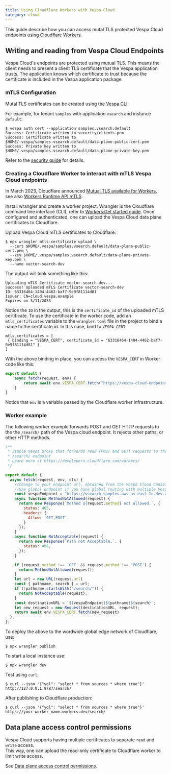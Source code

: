 ```yaml
---
title: Using Cloudflare Workers with Vespa Cloud
category: cloud
---
```


This guide describe how you can access mutal TLS protected Vespa Cloud endpoints using
[Cloudflare Workers](https://workers.cloudflare.com/).

## Writing and reading from Vespa Cloud Endpoints

Vespa Cloud's endpoints are protected using mutual TLS. 
This means the client needs to present
a client TLS certificate that the Vespa application trusts. The application
knows which certificate to trust because the certificate is included in the
Vespa application package. 

### mTLS Configuration

Mutal TLS certificates can be created using the
[Vespa CLI](https://docs.vespa.ai/en/vespa-cli.html):

For example, for tenant `samples` with application `vsearch` and instance `default`:

```
$ vespa auth cert --application samples.vsearch.default
Success: Certificate written to security/clients.pem
Success: Certificate written to $HOME/.vespa/samples.vsearch.default/data-plane-public-cert.pem
Success: Private key written to $HOME/.vespa/samples.vsearch.default/data-plane-private-key.pem
```

Refer to the [security guide](guide) for details. 

### Creating a Cloudflare Worker to interact with mTLS Vespa Cloud endpoints
In March 2023, Cloudflare announced [Mutual TLS available for Workers](https://blog.cloudflare.com/mtls-workers/), 
see also [Workers Runtime API mTLS](https://developers.cloudflare.com/workers/runtime-apis/mtls/).

Install wrangler and create a worker project.
Wrangler is the Cloudflare command line interface (CLI), refer to
[Workers:Get started guide](https://developers.cloudflare.com/workers/get-started/guide/). 
Once configured and authenticated, one can upload the Vespa Cloud data plane certificates to Cloudflare.

Upload Vespa Cloud mTLS certificates to Cloudflare:

```
$ npx wrangler mtls-certificate upload \
  --cert $HOME/.vespa/samples.vsearch.default/data-plane-public-cert.pem \
  --key $HOME/.vespa/samples.vsearch.default/data-plane-private-key.pem \
  --name vector-search-dev
```
The output will look something like this:
```
Uploading mTLS Certificate vector-search-dev...
Success! Uploaded mTLS Certificate vector-search-dev
ID: 63316464-1404-4462-baf7-9e9f81114d81
Issuer: CN=cloud.vespa.example
Expires on 3/11/2033
```

Notice the `ID` in the output, this is the `certificate_id` of the uploaded mTLS certificate. 
To use the certificate in the worker code, add an `mtls_certificates` variable to the `wrangler.toml` file
in the project to bind a name to the certificate id. In this case, bind to `VESPA_CERT`:

```
mtls_certificates = [
 { binding = "VESPA_CERT", certificate_id = "63316464-1404-4462-baf7-9e9f81114d81" }
]
```

With the above binding in place, you can access the `VESPA_CERT` in Worker code like this:

```javascript
export default {
    async fetch(request, env) {
        return await env.VESPA_CERT.fetch("https://vespa-cloud-endpoint");
    }
}
```

Notice that `env` is a variable passed by the Cloudflare worker infrastructure. 

### Worker example

The following worker example forwards POST and GET HTTP requests to the the `/search/` path 
of the Vespa cloud endpoint. It rejects other paths, or other HTTP methods.

```javascript
/**
 * Simple Vespa proxy that forwards read (POST and GET) requests to the 
 * /search/ endpoint
 * Learn more at https://developers.cloudflare.com/workers/
 */

export default {
  async fetch(request, env, ctx) {
    //Change to your endpoint url, obtained from the Vespa Cloud Console. 
    //Use global endpoint if you have global routing with multiple Vespa regions
    const vespaEndpoint = "https://vsearch.samples.aws-us-east-1c.dev.z.vespa-app.cloud";
    async function MethodNotAllowed(request) {
      return new Response(`Method ${request.method} not allowed.`, {
        status: 405,
        headers: {
          Allow: 'GET,POST',
        }
      });
    }
    async function NotAcceptable(request) {
      return new Response(`Path not Acceptable.`, {
        status: 406,
      });
    }

    if (request.method !== 'GET' && request.method !== 'POST') {
      return MethodNotAllowed(request);
    }
    let url = new URL(request.url)
    const { pathname, search } = url;
    if (!pathname.startsWith("/search/")) {
      return NotAcceptable(request);
    }
    const destinationURL = `${vespaEndpoint}${pathname}${search}`;
    let new_request = new Request(destinationURL, request);
    return await env.VESPA_CERT.fetch(new_request)
  },
};

```
To deploy the above to the wordwide global edge network of Cloudflare, use:

```
$ npx wrangler publish
```

To start a local instance use:

```
$ npx wrangler dev
```

Test using `curl`:
```
$ curl --json '{"yql": "select * from sources * where true"}' http://127.0.0.1:8787/search/
```

After publishing to Cloudflare production:

```
$ curl --json '{"yql": "select * from sources * where true"}' https://your-worker-name.workers.dev/search/
```

## Data plane access control permissions
Vespa Cloud supports having multiple certificates to separate `read` and `write` access.  
This way, one can upload the read-only certificate to Cloudflare worker to limit write access.

See [Data plane access control permissions](guide#permissions).
